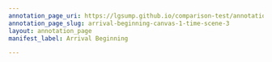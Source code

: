 ```yaml
---
annotation_page_uri: https://lgsump.github.io/comparison-test/annotations/arrival-beginning-canvas-1-time-scene-3.json
annotation_page_slug: arrival-beginning-canvas-1-time-scene-3
layout: annotation_page
manifest_label: Arrival Beginning

---
```

